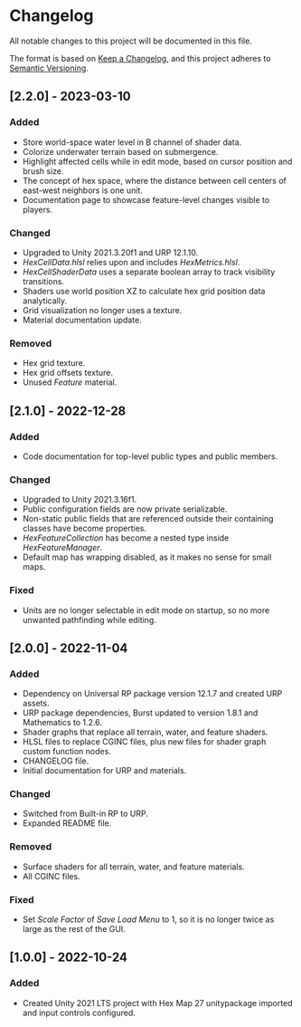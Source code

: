 # Changelog

All notable changes to this project will be documented in this file.

The format is based on [Keep a Changelog](https://keepachangelog.com/en/1.0.0/),
and this project adheres to [Semantic Versioning](https://semver.org/spec/v2.0.0.html).

## [2.2.0] - 2023-03-10

### Added

- Store world-space water level in B channel of shader data.
- Colorize underwater terrain based on submergence.
- Highlight affected cells while in edit mode, based on cursor position and brush size.
- The concept of hex space, where the distance between cell centers of east-west neighbors is one unit.
- Documentation page to showcase feature-level changes visible to players.

### Changed

- Upgraded to Unity 2021.3.20f1 and URP 12.1.10.
- *HexCellData.hlsl* relies upon and includes *HexMetrics.hlsl*.
- *HexCellShaderData* uses a separate boolean array to track visibility transitions.
- Shaders use world position XZ to calculate hex grid position data analytically.
- Grid visualization no longer uses a texture.
- Material documentation update.

### Removed

- Hex grid texture.
- Hex grid offsets texture.
- Unused *Feature* material.

## [2.1.0] - 2022-12-28

### Added

- Code documentation for top-level public types and public members.

### Changed

- Upgraded to Unity 2021.3.16f1.
- Public configuration fields are now private serializable.
- Non-static public fields that are referenced outside their containing classes have become properties.
- *HexFeatureCollection* has become a nested type inside *HexFeatureManager*.
- Default map has wrapping disabled, as it makes no sense for small maps.

### Fixed

- Units are no longer selectable in edit mode on startup, so no more unwanted pathfinding while editing.

## [2.0.0] - 2022-11-04

### Added

- Dependency on Universal RP package version 12.1.7 and created URP assets.
- URP package dependencies, Burst updated to version 1.8.1 and Mathematics to 1.2.6.
- Shader graphs that replace all terrain, water, and feature shaders.
- HLSL files to replace CGINC files, plus new files for shader graph custom function nodes.
- CHANGELOG file.
- Initial documentation for URP and materials.

### Changed

- Switched from Built-in RP to URP.
- Expanded README file.

### Removed

- Surface shaders for all terrain, water, and feature materials.
- All CGINC files.

### Fixed

- Set *Scale Factor* of *Save Load Menu* to 1, so it is no longer twice as large as the rest of the GUI.

## [1.0.0] - 2022-10-24

### Added

- Created Unity 2021 LTS project with Hex Map 27 unitypackage imported and input controls configured. 
